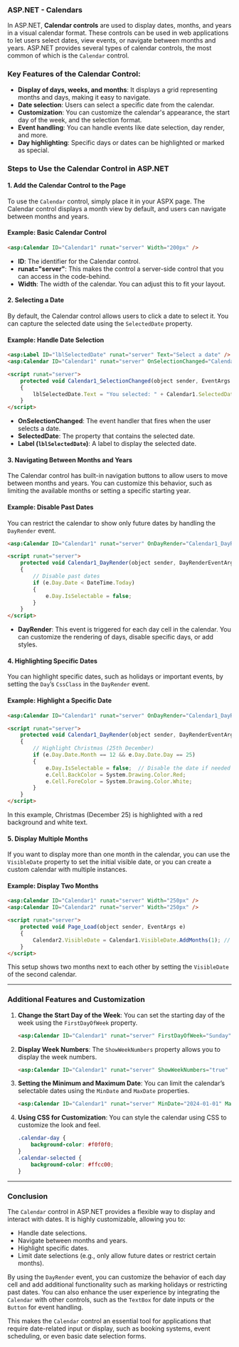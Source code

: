 ### ASP.NET - Calendars

In ASP.NET, **Calendar controls** are used to display dates, months, and years in a visual calendar format. These controls can be used in web applications to let users select dates, view events, or navigate between months and years. ASP.NET provides several types of calendar controls, the most common of which is the `Calendar` control.

### Key Features of the Calendar Control:
- **Display of days, weeks, and months**: It displays a grid representing months and days, making it easy to navigate.
- **Date selection**: Users can select a specific date from the calendar.
- **Customization**: You can customize the calendar's appearance, the start day of the week, and the selection format.
- **Event handling**: You can handle events like date selection, day render, and more.
- **Day highlighting**: Specific days or dates can be highlighted or marked as special.

### Steps to Use the Calendar Control in ASP.NET

#### 1. **Add the Calendar Control to the Page**

To use the `Calendar` control, simply place it in your ASPX page. The Calendar control displays a month view by default, and users can navigate between months and years.

#### Example: Basic Calendar Control
```html
<asp:Calendar ID="Calendar1" runat="server" Width="200px" />
```

- **ID**: The identifier for the Calendar control.
- **runat="server"**: This makes the control a server-side control that you can access in the code-behind.
- **Width**: The width of the calendar. You can adjust this to fit your layout.

#### 2. **Selecting a Date**

By default, the Calendar control allows users to click a date to select it. You can capture the selected date using the `SelectedDate` property.

#### Example: Handle Date Selection
```html
<asp:Label ID="lblSelectedDate" runat="server" Text="Select a date" />
<asp:Calendar ID="Calendar1" runat="server" OnSelectionChanged="Calendar1_SelectionChanged" />

<script runat="server">
    protected void Calendar1_SelectionChanged(object sender, EventArgs e)
    {
        lblSelectedDate.Text = "You selected: " + Calendar1.SelectedDate.ToString("D");
    }
</script>
```

- **OnSelectionChanged**: The event handler that fires when the user selects a date.
- **SelectedDate**: The property that contains the selected date.
- **Label (`lblSelectedDate`)**: A label to display the selected date.

#### 3. **Navigating Between Months and Years**

The Calendar control has built-in navigation buttons to allow users to move between months and years. You can customize this behavior, such as limiting the available months or setting a specific starting year.

#### Example: Disable Past Dates
You can restrict the calendar to show only future dates by handling the `DayRender` event.

```html
<asp:Calendar ID="Calendar1" runat="server" OnDayRender="Calendar1_DayRender" />

<script runat="server">
    protected void Calendar1_DayRender(object sender, DayRenderEventArgs e)
    {
        // Disable past dates
        if (e.Day.Date < DateTime.Today)
        {
            e.Day.IsSelectable = false;
        }
    }
</script>
```

- **DayRender**: This event is triggered for each day cell in the calendar. You can customize the rendering of days, disable specific days, or add styles.

#### 4. **Highlighting Specific Dates**

You can highlight specific dates, such as holidays or important events, by setting the `Day`’s `CssClass` in the `DayRender` event.

#### Example: Highlight a Specific Date
```html
<asp:Calendar ID="Calendar1" runat="server" OnDayRender="Calendar1_DayRender" />

<script runat="server">
    protected void Calendar1_DayRender(object sender, DayRenderEventArgs e)
    {
        // Highlight Christmas (25th December)
        if (e.Day.Date.Month == 12 && e.Day.Date.Day == 25)
        {
            e.Day.IsSelectable = false;  // Disable the date if needed
            e.Cell.BackColor = System.Drawing.Color.Red;
            e.Cell.ForeColor = System.Drawing.Color.White;
        }
    }
</script>
```

In this example, Christmas (December 25) is highlighted with a red background and white text.

#### 5. **Display Multiple Months**

If you want to display more than one month in the calendar, you can use the `VisibleDate` property to set the initial visible date, or you can create a custom calendar with multiple instances.

#### Example: Display Two Months
```html
<asp:Calendar ID="Calendar1" runat="server" Width="250px" />
<asp:Calendar ID="Calendar2" runat="server" Width="250px" />

<script runat="server">
    protected void Page_Load(object sender, EventArgs e)
    {
        Calendar2.VisibleDate = Calendar1.VisibleDate.AddMonths(1); // Show the next month in the second calendar
    }
</script>
```

This setup shows two months next to each other by setting the `VisibleDate` of the second calendar.

---

### Additional Features and Customization

1. **Change the Start Day of the Week**:
   You can set the starting day of the week using the `FirstDayOfWeek` property.

   ```html
   <asp:Calendar ID="Calendar1" runat="server" FirstDayOfWeek="Sunday" />
   ```

2. **Display Week Numbers**:
   The `ShowWeekNumbers` property allows you to display the week numbers.

   ```html
   <asp:Calendar ID="Calendar1" runat="server" ShowWeekNumbers="true" />
   ```

3. **Setting the Minimum and Maximum Date**:
   You can limit the calendar’s selectable dates using the `MinDate` and `MaxDate` properties.

   ```html
   <asp:Calendar ID="Calendar1" runat="server" MinDate="2024-01-01" MaxDate="2024-12-31" />
   ```

4. **Using CSS for Customization**:
   You can style the calendar using CSS to customize the look and feel.

   ```css
   .calendar-day {
       background-color: #f0f0f0;
   }
   .calendar-selected {
       background-color: #ffcc00;
   }
   ```

---

### Conclusion

The `Calendar` control in ASP.NET provides a flexible way to display and interact with dates. It is highly customizable, allowing you to:
- Handle date selections.
- Navigate between months and years.
- Highlight specific dates.
- Limit date selections (e.g., only allow future dates or restrict certain months).

By using the `DayRender` event, you can customize the behavior of each day cell and add additional functionality such as marking holidays or restricting past dates. You can also enhance the user experience by integrating the `Calendar` with other controls, such as the `TextBox` for date inputs or the `Button` for event handling.

This makes the `Calendar` control an essential tool for applications that require date-related input or display, such as booking systems, event scheduling, or even basic date selection forms.
